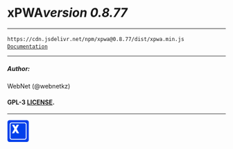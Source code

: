 <h1 style="display: flex; align-items: center;">
    xPWA 
    <i>version 0.8.77</i>
</h1>
<hr>
<code>https://cdn.jsdelivr.net/npm/xpwa@0.8.77/dist/xpwa.min.js</code>
<br>
<code><a href="https://xpwa.webnet.kz">Documentation</a></code>
<hr>
<h5>Author:</h5>
<p>WebNet (@webnetkz)</p>
<h4>GPL-3 <a href="LICENSE">LICENSE</a>.</h4>
<hr>
<img src="./logo.png" width="50px;" style="width: 50px;">



